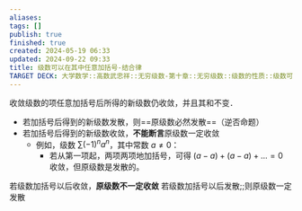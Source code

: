 ```yaml
---
aliases: 
tags: []
publish: true
finished: true
created: 2024-05-19 06:33
updated: 2024-09-22 09:33
title: 级数可以在其中任意加括号-结合律
TARGET DECK: 大学数学::高数武忠祥::无穷级数-第十章::无穷级数::级数的性质::级数可以在其中任意加括号-结合律
---
```


收敛级数的项任意加括号后所得的新级数仍收敛，并且其和不变．
- 若加括号后得到的新级数发散，则==原级数必然发散==（逆否命题）
- 若加括号后得到的新级数收敛，**不能断言**原级数一定收敛
  - 例如，级数 $\sum (-1)^n a^n$，其中常数 $a \neq 0$：
    - 若从第一项起，两项两项地加括号，可得 $(a-a) + (a-a) + … = 0$ 收敛，但原级数是发散的。

若级数加括号以后收敛，**原级数不一定收敛**
若级数加括号以后发散;;则原级数一定发散

